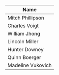 
| Name | 
| ---  | 
| Mitch Phillipson | 
| Charles Voigt |
| William Jhong |
| Lincoln Miller |
| Hunter Downey |
| Quinn Boerger |
| Madeline Vukovich |
